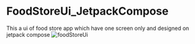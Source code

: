 # FoodStoreUi_JetpackCompose
This a ui of food store app which have one screen only and designed on jetpack compose
![foodStoreUi](https://user-images.githubusercontent.com/31402470/184535493-3ec15a8c-6d59-4fba-9c7b-cc62773d742e.png)
